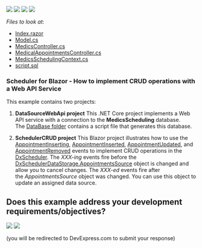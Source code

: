 <!-- default badges list -->
![](https://img.shields.io/endpoint?url=https://codecentral.devexpress.com/api/v1/VersionRange/233070445/21.2.4%2B)
[![](https://img.shields.io/badge/Open_in_DevExpress_Support_Center-FF7200?style=flat-square&logo=DevExpress&logoColor=white)](https://supportcenter.devexpress.com/ticket/details/T848437)
[![](https://img.shields.io/badge/📖_How_to_use_DevExpress_Examples-e9f6fc?style=flat-square)](https://docs.devexpress.com/GeneralInformation/403183)
[![](https://img.shields.io/badge/💬_Leave_Feedback-feecdd?style=flat-square)](#does-this-example-address-your-development-requirementsobjectives)
<!-- default badges end -->
<!-- default file list -->
*Files to look at*:

* [Index.razor](./CS/SchedulerCRUD/SchedulerCRUD/Pages/Index.razor)
* [Model.cs](./CS/SchedulerCRUD/SchedulerCRUD/Data/Model.cs)
* [MedicsController.cs](./CS/DataSourceWebApi/DataSourceWebApi/Controllers/MedicsController.cs)
* [MedicalAppointmentsController.cs](./CS/DataSourceWebApi/DataSourceWebApi/Controllers/MedicalAppointmentsController.cs)
* [MedicsSchedulingContext.cs](./CS/DataSourceWebApi/DataSourceWebApi/Models/MedicsSchedulingContext.cs)
* [script.sql](./CS/DataSourceWebApi/DataSourceWebApi/DataBase/script.sql)
<!-- default file list end -->

### Scheduler for Blazor - How to implement CRUD operations with a Web API Service 

This example contains two projects:

1. **DataSourceWebApi project**
This .NET Core project implements a Web API service with a connection to the **MedicsScheduling** database. The [DataBase folder](./CS/DataSourceWebApi/DataSourceWebApi/DataBase/) contains a script file that generates this database.

2. **SchedulerCRUD project**
This Blazor project illustrates how to use the [AppointmentInserting](https://docs.devexpress.com/Blazor/DevExpress.Blazor.DxScheduler.AppointmentInserting), [AppointmentInserted](https://docs.devexpress.com/Blazor/DevExpress.Blazor.DxScheduler.AppointmentInserted), [AppointmentUpdated](https://docs.devexpress.com/Blazor/DevExpress.Blazor.Base.DxScheduler.AppointmentUpdated), and [AppointmentRemoved](https://docs.devexpress.com/Blazor/DevExpress.Blazor.Base.DxScheduler.AppointmentRemoved) events to implement CRUD operations in the [DxScheduler](https://docs.devexpress.com/Blazor/DevExpress.Blazor.DxScheduler). The *XXX-ing* events fire before the [DxSchedulerDataStorage.AppointmentsSource](https://docs.devexpress.com/Blazor/DevExpress.Blazor.DxSchedulerDataStorage.AppointmentsSource) object is changed and allow you to cancel changes. The *XXX-ed* events fire after the *AppointmentsSource* object was changed. You can use this object to update an assigned data source.


<!-- feedback -->
## Does this example address your development requirements/objectives?

[<img src="https://www.devexpress.com/support/examples/i/yes-button.svg"/>](https://www.devexpress.com/support/examples/survey.xml?utm_source=github&utm_campaign=blazor-DxScheduler-Bind-To-Web-Api-Service&~~~was_helpful=yes) [<img src="https://www.devexpress.com/support/examples/i/no-button.svg"/>](https://www.devexpress.com/support/examples/survey.xml?utm_source=github&utm_campaign=blazor-DxScheduler-Bind-To-Web-Api-Service&~~~was_helpful=no)

(you will be redirected to DevExpress.com to submit your response)
<!-- feedback end -->
